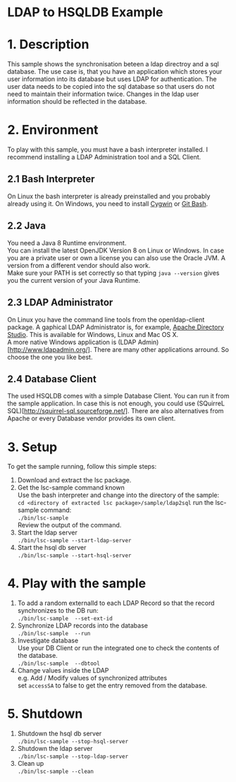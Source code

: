 LDAP to HSQLDB Example
======================

# 1. Description
This sample shows the synchronisation beteen a ldap directroy and a sql database. 
The use case is, that you have an application which stores your user information into its database
but uses LDAP for authentication. The user data needs to be copied into the sql database so that users
do not need to maintain their information twice. Changes in the ldap user information should be reflected
in the database.

# 2. Environment
To play with this sample, you must have a bash interpreter installed. I recommend installing
a LDAP Administration tool and a SQL Client.

## 2.1 Bash Interpreter
On Linux the bash interpreter is already preinstalled and you probably already using it. 
On Windows, you need to install [Cygwin](https://www.cygwin.com/) or [Git Bash](https://gitforwindows.org/).

## 2.2 Java
You need a Java 8 Runtime environment.  
You can install the latest OpenJDK Version 8 on Linux or Windows.
In case you are a private user or own a license you can also use the Oracle JVM.
A version from a different vendor should also work.  
Make sure your PATH is set correctly so that typing `java --version` gives you the current version
of your Java Runtime.

## 2.3 LDAP Administrator
On Linux you have the command line tools from the openldap-client package. 
A gaphical LDAP Administrator is, for example, [Apache Directory Studio](https://directory.apache.org/studio/downloads.html).
This is available for Windows, Linux and Mac OS X.  
A more native Windows application is (LDAP Admin)[http://www.ldapadmin.org/].
There are many other applications arround. So choose the one you like best.

## 2.4 Database Client
The used HSQLDB comes with a simple Database Client. You can run it from the sample application. 
In case this is not enough, you could use (SQuirreL SQL)[http://squirrel-sql.sourceforge.net/]. 
There are also alternatives from Apache or every Database vendor provides its own client.

# 3. Setup
To get the sample running, follow this simple steps:

1. Download and extract the lsc package.  
2. Get the lsc-sample command known  
   Use the bash interpreter and change into the directory of the sample:  
   `cd <directory of extracted lsc package>/sample/ldap2sql`
   run the lsc-sample command:  
   `./bin/lsc-sample`  
   Review the output of the command.
3. Start the ldap server  
   `./bin/lsc-sample --start-ldap-server`
4. Start the hsql db server  
   `./bin/lsc-sample --start-hsql-server`

# 4. Play with the sample

1. To add a random externalId to each LDAP Record so that the record synchronizes to the DB run:  
   `./bin/lsc-sample  --set-ext-id`
2. Synchronize LDAP records into the database  
   `./bin/lsc-sample  --run`
3. Investigate database  
   Use your DB Client or run the integrated one to check the contents of the database.  
   `./bin/lsc-sample  --dbtool`
4. Change values inside the LDAP  
   e.g. Add / Modify values of synchronized attributes   
   set `accessSA` to false to get the entry removed from the database.

# 5. Shutdown
1. Shutdown the hsql db server  
   `./bin/lsc-sample --stop-hsql-server`
2. Shutdown the ldap server  
   `./bin/lsc-sample --stop-ldap-server`
3. Clean up  
   `./bin/lsc-sample --clean`
